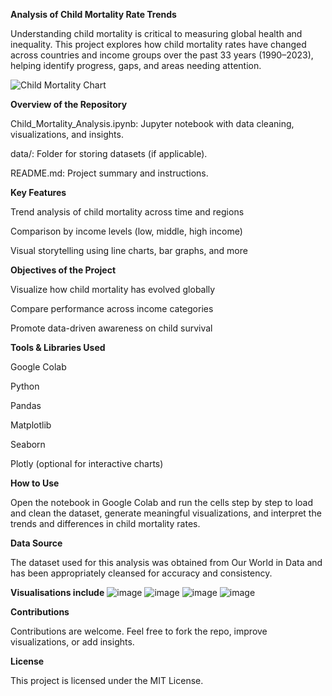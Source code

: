 **Analysis of Child Mortality Rate Trends**

Understanding child mortality is critical to measuring global health and inequality. This project explores how child mortality rates have changed across countries and income groups over the past 33 years (1990–2023), helping identify progress, gaps, and areas needing attention.

![Child Mortality Chart](https://i.imgur.com/y4xTSEe.png)

 **Overview of the Repository**

Child_Mortality_Analysis.ipynb: Jupyter notebook with data cleaning, visualizations, and insights.

data/: Folder for storing datasets (if applicable).

README.md: Project summary and instructions.

**Key Features**

Trend analysis of child mortality across time and regions

Comparison by income levels (low, middle, high income)

Visual storytelling using line charts, bar graphs, and more

**Objectives of the Project**

Visualize how child mortality has evolved globally

Compare performance across income categories

Promote data-driven awareness on child survival

**Tools & Libraries Used**

Google Colab

Python

Pandas

Matplotlib

Seaborn

Plotly (optional for interactive charts)

**How to Use**

Open the notebook in Google Colab and run the cells step by step to load and clean the dataset, generate meaningful visualizations, and interpret the trends and differences in child mortality rates.

**Data Source**

The dataset used for this analysis was obtained from Our World in Data and has been appropriately cleansed for accuracy and consistency.

**Visualisations include**
![image](https://github.com/user-attachments/assets/c65dec75-2f27-466b-a79d-276829b25a9f)
![image](https://github.com/user-attachments/assets/b276029f-e51f-4027-8801-5e9761db014a)
![image](https://github.com/user-attachments/assets/684a3a12-1131-4820-ad56-497f339abbea)
![image](https://github.com/user-attachments/assets/59a9201e-4611-4a32-a4f5-822ba6902e34)


**Contributions**

Contributions are welcome. Feel free to fork the repo, improve visualizations, or add insights.

**License**

This project is licensed under the MIT License.

